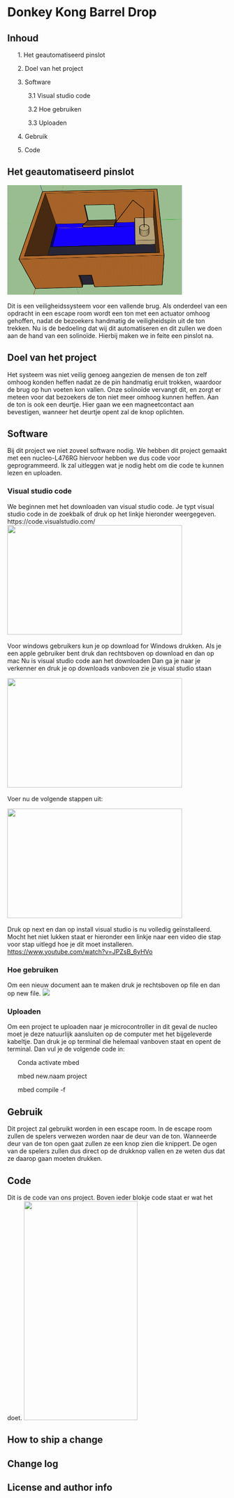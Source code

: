 # Donkey Kong Barrel Drop

<h2> Inhoud</h2>

 <ul>
1. Het geautomatiseerd pinslot
 </ul>
 <ul>
2. Doel van het project
 </ul>
 <ul>
3. Software
    <ul>
  3.1 Visual studio code
 </ul>
 <ul>
  3.2 Hoe gebruiken
 </ul>
 <ul>
  3.3 Uploaden
 </ul>
 </ul>
 <ul>
4. Gebruik
 </ul>
 <ul>
 5. Code 
 </ul>
 
   <h2>Het geautomatiseerd pinslot</h2>

<img src = "Model Escape Room.png" width = "400" height = "250">

Dit is een veiligheidssysteem voor een vallende brug. Als onderdeel van een opdracht in een escape room wordt een ton
met een actuator omhoog gehoffen, nadat de bezoekers handmatig de veiligheidspin uit de ton trekken. Nu is de bedoeling dat wij dit automatiseren en dit zullen we doen aan de hand van een solinoïde. Hierbij maken we in feite een pinslot na.

<h2>Doel van het project</h2>
Het systeem was niet veilig genoeg aangezien de mensen de ton zelf omhoog konden heffen nadat ze de pin handmatig eruit trokken, waardoor de brug 
op hun voeten kon vallen. Onze solinoïde vervangt dit, en zorgt er meteen voor dat bezoekers de ton niet meer omhoog kunnen heffen. Aan de ton is ook een deurtje. Hier gaan we een magneetcontact aan bevestigen, wanneer het deurtje opent zal de knop oplichten.

 <h2>Software</h2>
Bij dit project we niet zoveel software nodig. We hebben dit project gemaakt met een nucleo-L476RG hiervoor hebben we dus code voor geprogrammeerd. Ik zal uitleggen wat je nodig hebt om die code te kunnen lezen en uploaden.

<h3>Visual studio code </h3>
We beginnen met het downloaden van visual studio code. Je typt visual studio code in de zoekbalk of druk op het linkje hieronder weergegeven.<br>
https://code.visualstudio.com/

<img src="https://user-images.githubusercontent.com/113902824/236618005-f79a7fd0-73b2-45e0-bf72-a1ce0b5c4c09.png" width= "400" height="250">

Voor windows gebruikers kun je op download for Windows drukken.
Als je een apple gebruiker bent druk dan rechtsboven op download en dan op mac
Nu is visual studio code aan het downloaden
Dan ga je naar je verkenner en druk je op downloads vanboven zie je visual studio staan

<img src="https://user-images.githubusercontent.com/113902824/236618356-cd0f2e58-5b22-4427-b265-66d9865a9664.png" width= "400" height= "250">

Voer nu de volgende stappen uit:

<img src="https://user-images.githubusercontent.com/113902824/236618890-f5e37c64-bd3e-483c-a27c-f84121434a00.png" width= "400" height="250">

Druk op next en dan op install visual studio is nu volledig geïnstalleerd.
Mocht het niet lukken staat er hieronder een linkje naar een video die stap voor stap uitlegd hoe je dit moet installeren.
https://www.youtube.com/watch?v=JPZsB_6yHVo

<h3> Hoe gebruiken</h3>
Om een nieuw document aan te maken druk je rechtsboven op file en dan op new file.
<img src="https://user-images.githubusercontent.com/113902824/236619355-bf3a6cae-01ba-4d09-815d-65d3b7ab0466.png" width= "400" heigth="250">

<h3> Uploaden </h3>
Om een project te uploaden naar je microcontroller in dit geval de nucleo moet je deze natuurlijk aansluiten op de computer met het bijgeleverde kabeltje.
Dan druk je op terminal die helemaal vanboven staat en opent de terminal.
Dan vul je de volgende code in:
<ul>
Conda activate mbed
</ul>
<ul>
 mbed new.naam project
 </ul>
 <ul>
 mbed compile -f
 </ul>


<h2>Gebruik</h2>
Dit project zal gebruikt worden in een escape room. In de escape room zullen de spelers verwezen worden naar de deur van de ton. Wanneerde deur van de ton open gaat zullen ze een knop zien die knippert. De ogen van de spelers zullen dus direct op de drukknop vallen en ze weten dus dat ze daarop gaan moeten drukken.

<h2> Code</h2>
Dit is de code van ons project. Boven ieder blokje code staat er wat het doet.
<img src= https://user-images.githubusercontent.com/113902824/236620357-a0b89139-dfbf-44a5-b49f-847cacf94213.png width="260" height="500">

<h2>How to ship a change</h2>
<h2>Change log</h2>
<h2>License and author info</h2>

